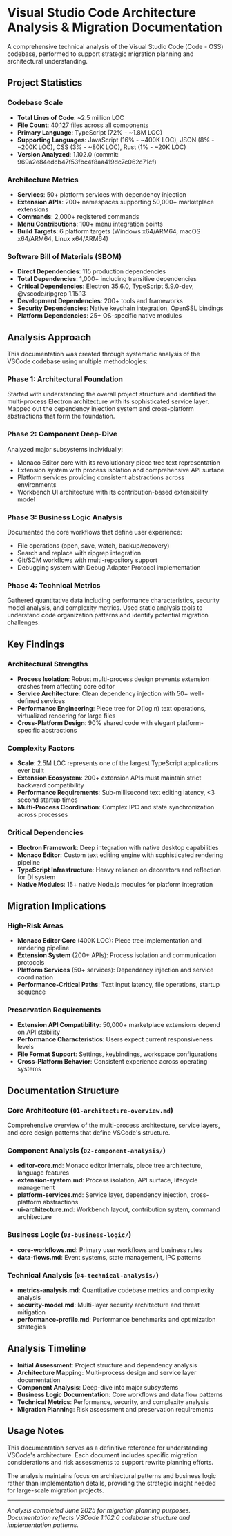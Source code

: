 # Visual Studio Code Architecture Analysis & Migration Documentation

A comprehensive technical analysis of the Visual Studio Code (Code - OSS) codebase, performed to support strategic migration planning and architectural understanding.

## Project Statistics

### Codebase Scale
- **Total Lines of Code**: ~2.5 million LOC
- **File Count**: 40,127 files across all components
- **Primary Language**: TypeScript (72% - ~1.8M LOC)
- **Supporting Languages**: JavaScript (16% - ~400K LOC), JSON (8% - ~200K LOC), CSS (3% - ~80K LOC), Rust (1% - ~20K LOC)
- **Version Analyzed**: 1.102.0 (commit: 969a2e84edcb47f53fbc4f8aa419dc7c062c71cf)

### Architecture Metrics
- **Services**: 50+ platform services with dependency injection
- **Extension APIs**: 200+ namespaces supporting 50,000+ marketplace extensions
- **Commands**: 2,000+ registered commands
- **Menu Contributions**: 100+ menu integration points
- **Build Targets**: 6 platform targets (Windows x64/ARM64, macOS x64/ARM64, Linux x64/ARM64)

### Software Bill of Materials (SBOM)
- **Direct Dependencies**: 115 production dependencies
- **Total Dependencies**: 1,000+ including transitive dependencies
- **Critical Dependencies**: Electron 35.6.0, TypeScript 5.9.0-dev, @vscode/ripgrep 1.15.13
- **Development Dependencies**: 200+ tools and frameworks
- **Security Dependencies**: Native keychain integration, OpenSSL bindings
- **Platform Dependencies**: 25+ OS-specific native modules

## Analysis Approach

This documentation was created through systematic analysis of the VSCode codebase using multiple methodologies:

### Phase 1: Architectural Foundation
Started with understanding the overall project structure and identified the multi-process Electron architecture with its sophisticated service layer. Mapped out the dependency injection system and cross-platform abstractions that form the foundation.

### Phase 2: Component Deep-Dive
Analyzed major subsystems individually:
- Monaco Editor core with its revolutionary piece tree text representation
- Extension system with process isolation and comprehensive API surface
- Platform services providing consistent abstractions across environments
- Workbench UI architecture with its contribution-based extensibility model

### Phase 3: Business Logic Analysis
Documented the core workflows that define user experience:
- File operations (open, save, watch, backup/recovery)
- Search and replace with ripgrep integration
- Git/SCM workflows with multi-repository support
- Debugging system with Debug Adapter Protocol implementation

### Phase 4: Technical Metrics
Gathered quantitative data including performance characteristics, security model analysis, and complexity metrics. Used static analysis tools to understand code organization patterns and identify potential migration challenges.

## Key Findings

### Architectural Strengths
- **Process Isolation**: Robust multi-process design prevents extension crashes from affecting core editor
- **Service Architecture**: Clean dependency injection with 50+ well-defined services
- **Performance Engineering**: Piece tree for O(log n) text operations, virtualized rendering for large files
- **Cross-Platform Design**: 90% shared code with elegant platform-specific abstractions

### Complexity Factors
- **Scale**: 2.5M LOC represents one of the largest TypeScript applications ever built
- **Extension Ecosystem**: 200+ extension APIs must maintain strict backward compatibility
- **Performance Requirements**: Sub-millisecond text editing latency, <3 second startup times
- **Multi-Process Coordination**: Complex IPC and state synchronization across processes

### Critical Dependencies
- **Electron Framework**: Deep integration with native desktop capabilities
- **Monaco Editor**: Custom text editing engine with sophisticated rendering pipeline
- **TypeScript Infrastructure**: Heavy reliance on decorators and reflection for DI system
- **Native Modules**: 15+ native Node.js modules for platform integration

## Migration Implications

### High-Risk Areas
- **Monaco Editor Core** (400K LOC): Piece tree implementation and rendering pipeline
- **Extension System** (200+ APIs): Process isolation and communication protocols
- **Platform Services** (50+ services): Dependency injection and service coordination
- **Performance-Critical Paths**: Text input latency, file operations, startup sequence

### Preservation Requirements
- **Extension API Compatibility**: 50,000+ marketplace extensions depend on API stability
- **Performance Characteristics**: Users expect current responsiveness levels
- **File Format Support**: Settings, keybindings, workspace configurations
- **Cross-Platform Behavior**: Consistent experience across operating systems

## Documentation Structure

### Core Architecture (`01-architecture-overview.md`)
Comprehensive overview of the multi-process architecture, service layers, and core design patterns that define VSCode's structure.

### Component Analysis (`02-component-analysis/`)
- **editor-core.md**: Monaco editor internals, piece tree architecture, language features
- **extension-system.md**: Process isolation, API surface, lifecycle management
- **platform-services.md**: Service layer, dependency injection, cross-platform abstractions
- **ui-architecture.md**: Workbench layout, contribution system, command architecture

### Business Logic (`03-business-logic/`)
- **core-workflows.md**: Primary user workflows and business rules
- **data-flows.md**: Event systems, state management, IPC patterns

### Technical Analysis (`04-technical-analysis/`)
- **metrics-analysis.md**: Quantitative codebase metrics and complexity analysis
- **security-model.md**: Multi-layer security architecture and threat mitigation
- **performance-profile.md**: Performance benchmarks and optimization strategies

## Analysis Timeline

- **Initial Assessment**: Project structure and dependency analysis
- **Architecture Mapping**: Multi-process design and service layer documentation  
- **Component Analysis**: Deep-dive into major subsystems
- **Business Logic Documentation**: Core workflows and data flow patterns
- **Technical Metrics**: Performance, security, and complexity analysis
- **Migration Planning**: Risk assessment and preservation requirements

## Usage Notes

This documentation serves as a definitive reference for understanding VSCode's architecture. Each document includes specific migration considerations and risk assessments to support rewrite planning efforts.

The analysis maintains focus on architectural patterns and business logic rather than implementation details, providing the strategic insight needed for large-scale migration projects.

---

*Analysis completed June 2025 for migration planning purposes. Documentation reflects VSCode 1.102.0 codebase structure and implementation patterns.*